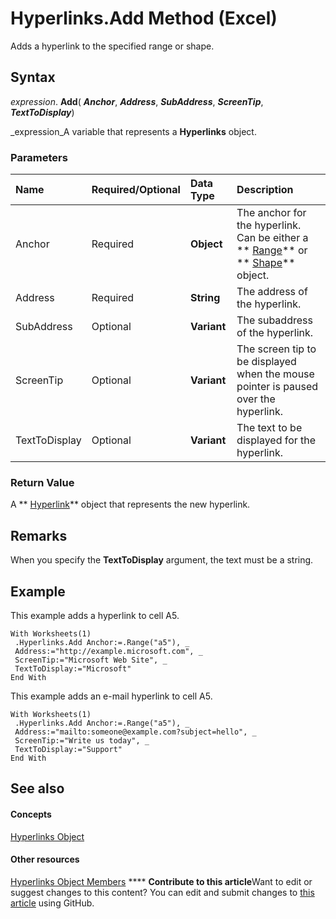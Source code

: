 
# Hyperlinks.Add Method (Excel)

Adds a hyperlink to the specified range or shape.


## Syntax

 _expression_. **Add**( **_Anchor_**,  **_Address_**,  **_SubAddress_**,  **_ScreenTip_**,  **_TextToDisplay_**)

 _expression_A variable that represents a  **Hyperlinks** object.


### Parameters



|**Name**|**Required/Optional**|**Data Type**|**Description**|
|:-----|:-----|:-----|:-----|
|Anchor|Required| **Object**|The anchor for the hyperlink. Can be either a  ** [Range](b8207778-0dcc-4570-1234-f130532cc8cd.md)** or ** [Shape](8f01fcd1-b7d9-5216-2de5-40fb6648a403.md)** object.|
|Address|Required| **String**|The address of the hyperlink.|
|SubAddress|Optional| **Variant**|The subaddress of the hyperlink.|
|ScreenTip|Optional| **Variant**|The screen tip to be displayed when the mouse pointer is paused over the hyperlink.|
|TextToDisplay|Optional| **Variant**|The text to be displayed for the hyperlink.|

### Return Value

A  ** [Hyperlink](8bdd2c2f-e6eb-a2f2-78c8-b597aa80ec05.md)** object that represents the new hyperlink.


## Remarks

When you specify the  **TextToDisplay** argument, the text must be a string.


## Example

This example adds a hyperlink to cell A5.


```
With Worksheets(1) 
 .Hyperlinks.Add Anchor:=.Range("a5"), _ 
 Address:="http://example.microsoft.com", _ 
 ScreenTip:="Microsoft Web Site", _ 
 TextToDisplay:="Microsoft" 
End With
```

This example adds an e-mail hyperlink to cell A5.




```
With Worksheets(1) 
 .Hyperlinks.Add Anchor:=.Range("a5"), _ 
 Address:="mailto:someone@example.com?subject=hello", _ 
 ScreenTip:="Write us today", _ 
 TextToDisplay:="Support" 
End With 

```


## See also


#### Concepts


 [Hyperlinks Object](de28e0af-7a4c-56c3-5fe5-ac47d1654628.md)
#### Other resources


 [Hyperlinks Object Members](ab074196-6a61-66da-4cc1-839d690fef99.md)
****   **Contribute to this article**Want to edit or suggest changes to this content? You can edit and submit changes to  [this article](https://github.com/jhershey00/VBA_Excel_Test/OpenXMLCon/articles/6b1299b1-c204-f0f1-c328-768c8efdb0cd.md) using GitHub.

